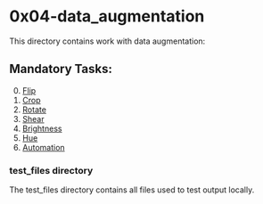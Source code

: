 # 0x04-data_augmentation
This directory contains work with data augmentation:

## Mandatory Tasks:
0. [Flip](/pipeline/0x04-data_augmentation/0-flip.py)
1. [Crop](/pipeline/0x04-data_augmentation/1-crop.py)
2. [Rotate](/pipeline/0x04-data_augmentation/2-rotate.py)
3. [Shear](/pipeline/0x04-data_augmentation/3-shear.py)
4. [Brightness](/pipeline/0x04-data_augmentation/4-brightness.py)
5. [Hue](/pipeline/0x04-data_augmentation/5-hue.py)
6. [Automation]()

### test_files directory
The test_files directory contains all files used to test output locally.
